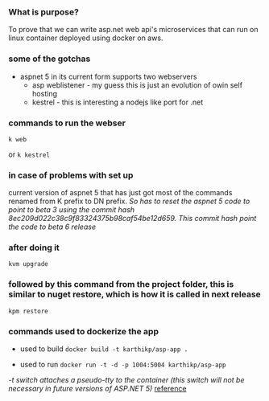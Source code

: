 ### What is purpose?
To prove that we can write asp.net web api's microservices that can run on linux container deployed using docker on aws.

### some of the gotchas

* aspnet 5 in its current form supports two webservers
  * asp weblistener - my guess this is just an evolution of owin self hosting
  * kestrel - this is interesting a nodejs like port for .net 


### commands to run the webser
`k web `

or
`k kestrel`

### in case of problems with set up
current version of aspnet 5 that has just got most of the commands renamed from K prefix to DN prefix. 
_So has to reset the aspnet 5 code to point to beta 3 using the commit hash 8ec209d022c38c9f83324375b98caf54be12d659. This commit hash point the code to beta 6 release_

### after doing it
`kvm upgrade `

### followed by this command from the project folder, this is similar to nuget restore, which is how it is called in next release
`kpm restore`


### commands used to dockerize the app

* used to build
`docker build -t karthikp/asp-app .`

* used to run
`docker run -t -d -p 1004:5004 karthikp/asp-app`

_-t switch attaches a pseudo-tty to the container (this switch will not be necessary in future versions of ASP.NET 5)_
[reference](http://blogs.msdn.com/b/webdev/archive/2015/01/14/running-asp-net-5-applications-in-linux-containers-with-docker.aspx)